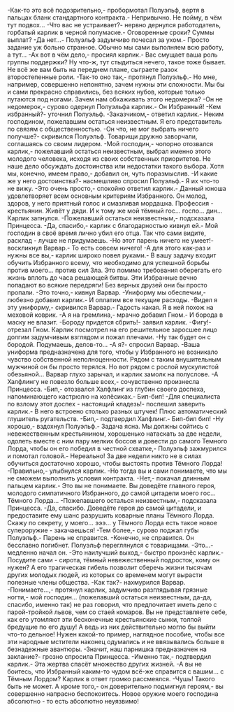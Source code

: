   -Как-то это всё подозрительно,- пробормотал Полуэльф, вертя в пальцах бланк стандартного контракта.- Непривычно. Не пойму, в чём тут подвох...
-Что вас не устраивает?- нервно дернулся работодатель, горбатый карлик в черной полумаске.- Оговоренные сроки? Суммы выплат?
-Да нет...- Полуэльф задумчиво почесал за ухом.- Просто задание уж больно странное. Обычно мы сами выполняем всю работу, а тут...
-Ах вот в чём дело,- просиял карлик.- Вас смущает ваша роль группы поддержки? Ну что-ж, тут стыдиться нечего, такое тоже бывает. Не всё же вам быть на переднем плане, сыграете разок второстепенные роли.
-Так-то оно так,- протянул Полуэльф.- Но мне, например, совершенно непонятно, зачем нужны эти сложности. Мы бы и сами прекрасно справились, без всяких нубов, которые только путаются под ногами. Зачем нам обхаживать этого недомерка?
-Он не недомерок,- сурово одернул Полуэльфа карлик.- Он Избранный!
-Кем избранный?- уточнил Полуэльф.
-Заказчиком,- ответил карлик.- Неким господином, пожелавшим остаться неизвестным. Я его представитель по связям с общественностью.
-Он что, не мог выбрать ничего получше?- скривился Полуэльф. Товарищи дружно заворчали, соглашаясь со своим лидером.
-Мой господин,- чопорно отозвался карлик,- пожелавший остаться неизвестным, выбрал именно этого молодого человека, исходя из своих собственных приоритетов. Не наше дело обсуждать достоинства или недостатки такого выбора. Хотя мы, конечно, имеем право,- добавил он, чуть поразмыслив.
-И какие же у него достоинства?- насмешливо спросил Полуэльф.- Я их что-то не вижу.
-Это очень просто,- спокойно ответил карлик.- Данный юноша удовлетворяет всем основным критериям Избранного. Он молод, здоров, у него приятный голос и смазливая мордашка. Профессия - крестьянин. Живёт у дяди. И к тому же мой тёмный гос... госпо... дин...
Карлик запнулся.
-Пожелавший остаться неизвестным,- подсказала Принцесса.
-Да, спасибо,- карлик с благодарностью кивнул ей.- Мой господин в своё время лично убил его отца. Так что сами видите, расклад - лучше не придумаешь.
-Но этот парень ничего не умеет!- воскликнул Варвар.- То есть совсем ничего!
-А для этого как-раз и нужны все вы,- карлик широко повел руками.- В вашу задачу входит обучить Избранного всему, что необходимо для успешной борьбы против моего... против сил Зла. Это помимо требования оберегать его жизнь вплоть до часа решающей битвы. Эти Избранные вечно попадают во всякие передряги! Без верных друзей они бы просто пропали.
-Это точно,- кивнул Варвар.
-Униформу мы обеспечим,- любезно добавил карлик.- И оплатим все текущие расходы.
-Видел я эту униформу,- скривился Варвар.- Гадость какая. Я в ней похож на меховой коврик.
-А я на гремлина,- мрачно добавил Гном.- И борода в маску не влазит.
-Бороду придется сбрить!- заявил карлик.
-Фигу!- отрезал Гном.
Карлик посмотрел на его решительное заросшее лицо долгим задумчивым взглядом и пожал плечами.
-Ну так будет он с бородой. Подумаешь, делов-то...
-А я?- спросил Варвар.
-Ваша униформа предназначена для того, чтобы у Избранного не возникало чувство собственной неполноценности. Рядом с таким внушительным мужчиной он бы просто терялся. Но вот рядом с рослой мускулистой обезьяной...
Варвар глухо зарычал, и карлик замолк на полуслове.
-А Халфлингу не повезло больше всех,- сочувственно произнесла Принцесса.
-Бип,- отозвался Халфлинг из глубин своего доспеха, напоминающего кастрюлю на колёсиках.- Бип-бип!
-Для специалиста по взлому этот доспех - настоящий кладезь!- поспешил заверить карлик.- В него встроено столько разных штучек! Плюс автоматический глушитель ругательств.
-Бип,- подтвердил Халфлинг.- Бип-бип бип!
-Ну хорошо,- вздохнул Полуэльф.- Задача ясна. Мы должны сойтись с невежественным крестьянином, хорошенько натаскать за две недели, одолеть вместе с ним пару мелких боссов и довести до самого Темного Лорда, чтобы он его победил в честной схватке,- Полуэльф зажмурился и помотал головой.- Нереально! За две недели никто не в силах обучиться достаточно хорошо, чтобы выстоять против Тёмного Лорда!
-Правильно,- улыбнулся карлик.
-Но тогда вы и сами понимаете, что мы не сможем выполнить условия контракта.
-Нет,- покачал длинным пальцем карлик.- Это вы не понимаете. Вы доведёте главного героя, молодого симпатичного Избранного, до самой цитадели моего гос... Тёмного Лорда...
-Пожелавшего осталься неизвестным,- подсказала Принцесса.
-Да, спасибо. Доведёте героя до самой цитадели, и предоставите ему шанс разрушить коварные планы Тёмного Лорда. Скажу по секрету, у моего... эээ... у Тёмного Лорда есть такое новое супероружие - закачаешься!
-Тем более,- сурово поджал губы Полуэльф.- Парень не справится.
-Конечно, не справится. Он бесславно погибнет.
Полуэльф переглянулся с товарищами.
-Это...- медленно начал он.
-Это наилучший выход,- быстро произнёс карлик.- Посудите сами - сирота, тёмный невежественный подросток, кому он нужен? А его трагическая гибель позволит сберечь жизни тысячам других молодых людей, из которых со временем могут вырасти полезные члены общества.
-Как так?- нахмурился Варвар.
-Понимаете...,- протянул карлик, задумчиво разглядывая грязные ногти,- мой господин... (пожелавший остаться неизвестным, да-да, спасибо, именно так) не раз говорил, что предпочитает иметь дело с парой-тройкой львов, чем со стаей комаров. Вы не представляете себе, как его утомляют эти бесконечные крестьянские сынки, толпой бредущие по его душу! А ведь из них действительно могло бы выйти что-то дельное! Нужен какой-то пример, наглядное пособие, чтобы все эти народные мстители наконец одумались и не ввязывались больше в безнадежные авантюры.
-Значит, наш парнишка предназначен на заклание?- грозно спросила Принцесса.
-Именно так,- подтвердил карлик.- Эта жертва спасёт множество других жизней.
-А вы не боитесь, что Избранный каким-то чудом всё-же справится с вашим... с Тёмным Лордом?
Карлик в ответ громко рассмеялся.
-Чушь! Такого быть не может. А кроме того,- он доверительно подмигнул героям,- вы совершенно напрасно беспокоитесь. Новое оружие моего господина абсолютно - то есть абсолютно неуязвимо!      